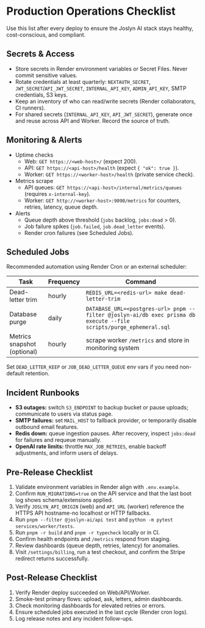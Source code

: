 # Production Operations Checklist

Use this list after every deploy to ensure the Joslyn AI stack stays healthy, cost-conscious, and compliant.

## Secrets & Access

- Store secrets in Render environment variables or Secret Files. Never commit sensitive values.
- Rotate credentials at least quarterly: `NEXTAUTH_SECRET`, `JWT_SECRET`/`API_JWT_SECRET`, `INTERNAL_API_KEY`, `ADMIN_API_KEY`, SMTP credentials, S3 keys.
- Keep an inventory of who can read/write secrets (Render collaborators, CI runners).
- For shared secrets (`INTERNAL_API_KEY`, `API_JWT_SECRET`), generate once and reuse across API and Worker. Record the source of truth.

## Monitoring & Alerts

- Uptime checks
  - Web: `GET https://<web-host>/` (expect 200).
  - API: `GET https://<api-host>/health` (expect `{ "ok": true }`).
  - Worker: `GET https://<worker-host>/health` (private service check).
- Metrics scrape
  - API queues: `GET https://<api-host>/internal/metrics/queues` (requires `x-internal-key`).
  - Worker: `GET http://<worker-host>:9090/metrics` for counters, retries, latency, queue depth.
- Alerts
  - Queue depth above threshold (`jobs` backlog, `jobs:dead` > 0).
  - Job failure spikes (`job.failed`, `job.dead_letter` events).
  - Render cron failures (see Scheduled Jobs).

## Scheduled Jobs

Recommended automation using Render Cron or an external scheduler:

| Task | Frequency | Command |
| --- | --- | --- |
| Dead-letter trim | hourly | `REDIS_URL=<redis-url> make dead-letter-trim` |
| Database purge | daily | `DATABASE_URL=<postgres-url> pnpm --filter @joslyn-ai/db exec prisma db execute --file scripts/purge_ephemeral.sql` |
| Metrics snapshot (optional) | hourly | scrape worker `/metrics` and store in monitoring system |

Set `DEAD_LETTER_KEEP` or `JOB_DEAD_LETTER_QUEUE` env vars if you need non-default retention.

## Incident Runbooks

- **S3 outages:** switch `S3_ENDPOINT` to backup bucket or pause uploads; communicate to users via status page.
- **SMTP failures:** set `MAIL_HOST` to fallback provider, or temporarily disable outbound email features.
- **Redis down:** queue ingestion pauses. After recovery, inspect `jobs:dead` for failures and requeue manually.
- **OpenAI rate limits:** throttle `MAX_JOB_RETRIES`, enable backoff adjustments, and inform users of delays.

## Pre-Release Checklist

1. Validate environment variables in Render align with `.env.example`.
2. Confirm `RUN_MIGRATIONS=true` on the API service and that the last boot log shows schema/extensions applied.
3. Verify `JOSLYN_API_ORIGIN` (web) and `API_URL` (worker) reference the HTTPS API hostname-no localhost or HTTP fallbacks.
4. Run `pnpm --filter @joslyn-ai/api test` and `python -m pytest services/worker/tests`.
5. Run `pnpm -r build` and `pnpm -r typecheck` locally or in CI.
6. Confirm health endpoints and `/metrics` respond from staging.
7. Review dashboards (queue depth, retries, latency) for anomalies.
8. Visit `/settings/billing`, run a test checkout, and confirm the Stripe redirect returns successfully.

## Post-Release Checklist

1. Verify Render deploy succeeded on Web/API/Worker.
2. Smoke-test primary flows: upload, ask, letters, admin dashboards.
3. Check monitoring dashboards for elevated retries or errors.
4. Ensure scheduled jobs executed in the last cycle (Render cron logs).
5. Log release notes and any incident follow-ups.
